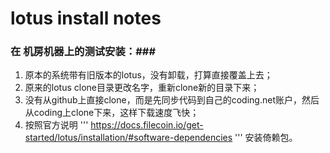 # lotus install notes #
### 在 机房机器上的测试安装：###
1. 原本的系统带有旧版本的lotus，没有卸载，打算直接覆盖上去；
2. 原来的lotus clone目录更改名字，重新clone新的目录下来；
3. 没有从github上直接clone，而是先同步代码到自己的coding.net账户，然后从coding上clone下来，这样下载速度飞快；
4. 按照官方说明
	'''
	https://docs.filecoin.io/get-started/lotus/installation/#software-dependencies
	'''
	安装倚赖包。